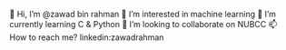 👋 Hi, I’m @zawad bin rahman
👀 I’m interested in machine learning
🌱 I’m currently learning C & Python
💞️ I’m looking to collaborate on NUBCC
📫 How to reach me? linkedin:zawadrahman

